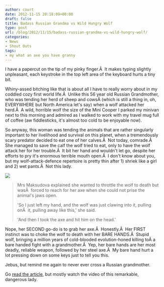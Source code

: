 ```yaml
---
author: court
date: 2012-11-15 20:18:09+00:00
draft: false
title: Badass Russian Grandma vs Wild Hungry Wolf
type: post
url: /blog/2012/11/15/badass-russian-grandma-vs-wild-hungry-wolf/
categories:
- News
- Shout Outs
tags:
- my what an axe you have granny
---
```


I have a papercut on the tip of my pinky finger.Â  It makes typing slightly unpleasant, each keystroke in the top left area of the keyboard hurts a tiny bit.

Whiny-assed bitching like that is about all I have to really worry about in my coddled cozy first world life.Â  Unlike this 56 year old Russian Grandmother, who was tending her herd of sheep and cowsÂ (which is still a thing in, oh, EVERYWHERE but North America let's say) when a wolf attacked her herd.Â  A wild, horrible wolf the size of the Mini Cooper I parked my minivan next to this morning and admired as I walked to work with my travel mug full of coffee (aw fiddlesticks, it's almost too cold to be enjoyable now).

So anyway, this woman was tending the animals that are rather singularly important to her livelihood and survival on this planet, when a tremendously scary predator decided to eat one of her calves.Â  Not today, comrade.Â  She managed to save the calf the wolf tried to eat, only to have the wolf attack her for her trouble.Â  It bit her hand and wouldn't let go, despite her efforts to pry it's enormous terrible mouth open.Â  I don't know about you, but my wolf-attack-defence repertoire is pretty thin after 1) shriek like a girl and 2) wet pants.Â  Not this lady.

[![](http://www.vallentyne.com/blog/wp-content/uploads/2012/11/Wolf-300x225.jpg)
](http://www.vallentyne.com/blog/2012/11/15/badass-russian-grandma-vs-wild-hungry-wolf/wolf/)


<blockquote>Mrs Maksudova explained she wanted to throttle the wolf to death but wasÂ  forced to reach for her axe when she could not prise the animal's jaws open.

'So I just left my hand, and the wolf was just clawing into it, pulling onÂ  it, pulling away like this,' she said.

'And then I took the axe and hit him on the head.'</blockquote>


Nope, her SECOND go-do is to grab her axe.Â  Honestly.Â  Her FIRST instinct was to choke the wolf to death with her BARE HANDS.Â  Stupid wolf, bringing a million years of cold-blooded evolution-honed killing toÂ a bare handed fight with a grandmother.Â  Yep, her bare hands are her most deadly, reliable weapon, followed by her steel axe.Â  My bare hand hurt a lot pressing down on some keys just to tell you this.

Jebus, but remind me again to never ever cross a Russian grandmother.

Go [read the article](http://www.metro.co.uk/weird/917706-grandma-in-russia-kills-wolf-with-bare-hands-and-axe?ref=fb_invite_declined), but mostly watch the video of this remarkable, dangerous lady.
